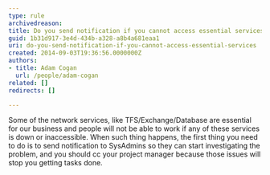 ```yaml
---
type: rule
archivedreason: 
title: Do you send notification if you cannot access essential services?
guid: 1b31d917-3e4d-434b-a328-a8b4a681eaa1
uri: do-you-send-notification-if-you-cannot-access-essential-services
created: 2014-09-03T19:36:56.0000000Z
authors:
- title: Adam Cogan
  url: /people/adam-cogan
related: []
redirects: []

---
```


Some of the network services, like TFS/Exchange/Database are essential for our business and people will not be able to work if any of these services is down or inaccessible. 
               When such thing happens, the first thing you need to do is to send notification to SysAdmins so they can start investigating the problem, and you should cc your project manager because those issues will stop you getting tasks done.

<!--endintro-->
